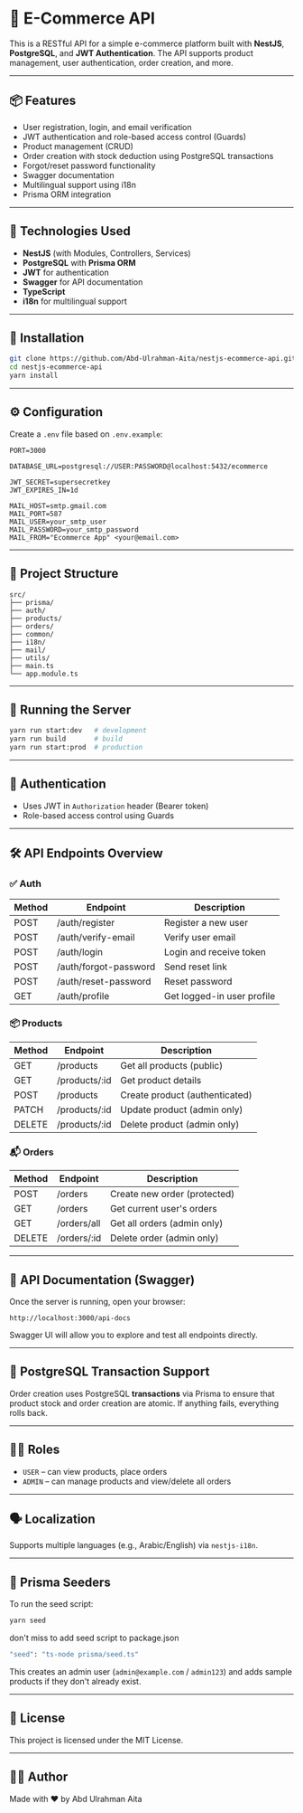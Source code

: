 # 🛒 E-Commerce API

This is a RESTful API for a simple e-commerce platform built with **NestJS**, **PostgreSQL**, and **JWT Authentication**. The API supports product management, user authentication, order creation, and more.

---

## 📦 Features

- User registration, login, and email verification
- JWT authentication and role-based access control (Guards)
- Product management (CRUD)
- Order creation with stock deduction using PostgreSQL transactions
- Forgot/reset password functionality
- Swagger documentation
- Multilingual support using i18n
- Prisma ORM integration

---

## 🚀 Technologies Used

- **NestJS** (with Modules, Controllers, Services)
- **PostgreSQL** with **Prisma ORM**
- **JWT** for authentication
- **Swagger** for API documentation
- **TypeScript**
- **i18n** for multilingual support

---

## 🧾 Installation

```bash
git clone https://github.com/Abd-Ulrahman-Aita/nestjs-ecommerce-api.git
cd nestjs-ecommerce-api
yarn install
```

---

## ⚙️ Configuration

Create a `.env` file based on `.env.example`:

```env
PORT=3000

DATABASE_URL=postgresql://USER:PASSWORD@localhost:5432/ecommerce

JWT_SECRET=supersecretkey
JWT_EXPIRES_IN=1d

MAIL_HOST=smtp.gmail.com
MAIL_PORT=587
MAIL_USER=your_smtp_user
MAIL_PASSWORD=your_smtp_password
MAIL_FROM="Ecommerce App" <your@email.com>
```

---

## 📂 Project Structure

```
src/
├── prisma/
├── auth/
├── products/
├── orders/
├── common/
├── i18n/
├── mail/
├── utils/
├── main.ts
└── app.module.ts
```

---

## 🧪 Running the Server

```bash
yarn run start:dev   # development
yarn run build       # build
yarn run start:prod  # production
```

---

## 🔐 Authentication

- Uses JWT in `Authorization` header (Bearer token)
- Role-based access control using Guards

---

## 🛠 API Endpoints Overview

### ✅ Auth

| Method | Endpoint              | Description                      |
|--------|-----------------------|----------------------------------|
| POST   | /auth/register        | Register a new user              |
| POST   | /auth/verify-email    | Verify user email                |
| POST   | /auth/login           | Login and receive token          |
| POST   | /auth/forgot-password | Send reset link                  |
| POST   | /auth/reset-password  | Reset password                   |
| GET    | /auth/profile         | Get logged-in user profile       |

### 📦 Products

| Method | Endpoint       | Description                      |
|--------|----------------|----------------------------------|
| GET    | /products      | Get all products (public)        |
| GET    | /products/:id  | Get product details              |
| POST   | /products      | Create product (authenticated)   |
| PATCH  | /products/:id  | Update product (admin only)      |
| DELETE | /products/:id  | Delete product (admin only)      |

### 📬 Orders

| Method | Endpoint       | Description                      |
|--------|----------------|----------------------------------|
| POST   | /orders        | Create new order (protected)     |
| GET    | /orders        | Get current user's orders        |
| GET    | /orders/all    | Get all orders (admin only)      |
| DELETE | /orders/:id    | Delete order (admin only)        |

---

## 📘 API Documentation (Swagger)

Once the server is running, open your browser:

```
http://localhost:3000/api-docs
```

Swagger UI will allow you to explore and test all endpoints directly.

---

## 💾 PostgreSQL Transaction Support

Order creation uses PostgreSQL **transactions** via Prisma to ensure that product stock and order creation are atomic. If anything fails, everything rolls back.

---

## 🧑‍💻 Roles

- `USER` – can view products, place orders
- `ADMIN` – can manage products and view/delete all orders

---

## 🗣️ Localization

Supports multiple languages (e.g., Arabic/English) via `nestjs-i18n`.

---

## 🌱 Prisma Seeders

To run the seed script:

```bash
yarn seed
```

don't miss to add seed script to package.json
```bash
"seed": "ts-node prisma/seed.ts"
```

This creates an admin user (`admin@example.com` / `admin123`) and adds sample products if they don't already exist.

---

## 📄 License

This project is licensed under the MIT License.

---

## 👨‍💻 Author

Made with ❤️ by Abd Ulrahman Aita